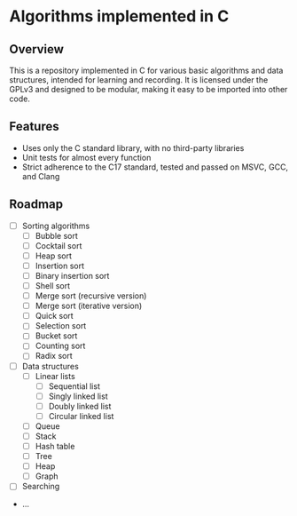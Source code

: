 # Algorithms implemented in C

## Overview
This is a repository implemented in C for various basic algorithms and data structures, intended for learning and recording. It is licensed under the GPLv3 and designed to be modular, making it easy to be imported into other code.

## Features
- Uses only the C standard library, with no third-party libraries
- Unit tests for almost every function
- Strict adherence to the C17 standard, tested and passed on MSVC, GCC, and Clang

## Roadmap
- [ ] Sorting algorithms
  - [ ] Bubble sort
  - [ ] Cocktail sort
  - [ ] Heap sort
  - [ ] Insertion sort
  - [ ] Binary insertion sort
  - [ ] Shell sort
  - [ ] Merge sort (recursive version)
  - [ ] Merge sort (iterative version)
  - [ ] Quick sort
  - [ ] Selection sort
  - [ ] Bucket sort
  - [ ] Counting sort
  - [ ] Radix sort
- [ ] Data structures
  - [ ] Linear lists
    - [ ] Sequential list
    - [ ] Singly linked list
    - [ ] Doubly linked list
    - [ ] Circular linked list
  - [ ] Queue
  - [ ] Stack
  - [ ] Hash table
  - [ ] Tree
  - [ ] Heap
  - [ ] Graph
- [ ] Searching
- ...

